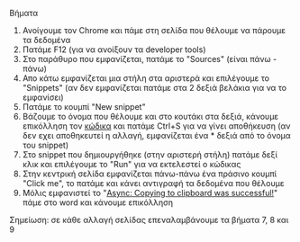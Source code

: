 Βήματα
1. Ανοίγουμε τον Chrome και πάμε στη σελίδα που θέλουμε να πάρουμε τα δεδομένα
2. Πατάμε F12 (για να ανοίξουν τα developer tools)
3. Στο παράθυρο που εμφανίζεται, πατάμε το "Sources" (είναι πάνω - πάνω)
4. Απο κάτω εμφανίζεται μια στήλη στα αριστερά και επιλέγουμε το "Snippets" (αν δεν εμφανίζεται πατάμε στα 2 δεξιά βελάκια για να το εμφανίσει)
5. Πατάμε το κουμπί "New snippet"
6. Βάζουμε το όνομα που θέλουμε και στο κουτάκι στα δεξιά, κάνουμε επικόλληση τον [κώδικα](./diakopesnet.js) και πατάμε Ctrl+S για να γίνει αποθήκευση (αν δεν εχει αποθηκευτεί η αλλαγή, εμφανίζεται ένα * δεξιά από το όνομα του snippet)
7. Στο snippet που δημιουργήθηκε (στην αριστερή στήλη) πατάμε δεξί κλικ και επιλέγουμε το "Run" για να εκτελεστεί ο κώδικας
8. Στην κεντρική σελίδα εμφανίζεται πάνω-πάνω ένα πράσινο κουμπί "Click me", το πατάμε και κάνει αντιγραφή τα δεδομένα που θέλουμε
9. Μόλις εμφανιστεί το "<ins>Async: Copying to clipboard was successful!</ins>" πάμε στο word και κάνουμε επικόλληση

Σημείωση: σε κάθε αλλαγή σελίδας επεναλαμβάνουμε τα βήματα 7, 8 και 9
